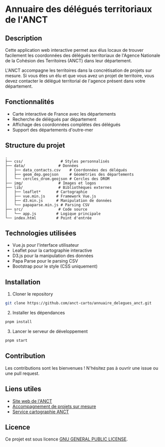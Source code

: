 # Annuaire des délégués territoriaux de l'ANCT

## Description
Cette application web interactive permet aux élus locaux de trouver facilement les coordonnées des délégués territoriaux de l'Agence Nationale de la Cohésion des Territoires (ANCT) dans leur département.

L'ANCT accompagne les territoires dans la concrétisation de projets sur mesure. Si vous êtes un élu et que vous avez un projet de territoire, vous devez contacter le délégué territorial de l'agence présent dans votre département.

## Fonctionnalités
- Carte interactive de France avec les départements
- Recherche de délégués par département
- Affichage des coordonnées complètes des délégués
- Support des départements d'outre-mer

## Structure du projet
```
.
├── css/                 # Styles personnalisés
├── data/               # Données
│   ├── data_contacts.csv    # Coordonnées des délégués
│   ├── geom_dep.geojson     # Géométries des départements
│   └── cercles_drom.geojson # Cercles des DROM
├── img/                # Images et logos
├── lib/                # Bibliothèques externes
│   ├── leaflet*       # Cartographie
│   ├── vue.min.js     # Framework Vue.js
│   ├── d3.min.js      # Manipulation de données
│   └── papaparse.min.js # Parsing CSV
├── src/                # Code source
│   └── app.js         # Logique principale
└── index.html         # Point d'entrée
```

## Technologies utilisées
- Vue.js pour l'interface utilisateur
- Leaflet pour la cartographie interactive
- D3.js pour la manipulation des données
- Papa Parse pour le parsing CSV
- Bootstrap pour le style (CSS uniquement)

## Installation
1. Cloner le repository
```bash
git clone https://github.com/anct-carto/annuaire_delegues_anct.git
```

2. Installer les dépendances
```bash
pnpm install
```

3. Lancer le serveur de développement
```bash
pnpm start
```

## Contribution
Les contributions sont les bienvenues ! N'hésitez pas à ouvrir une issue ou une pull request.

## Liens utiles
- [Site web de l'ANCT](https://anct.gouv.fr/)
- [Accompagnement de projets sur mesure](https://anct.gouv.fr/laccompagnement-de-projets-sur-mesure-316)
- [Service cartographie ANCT](https://cartotheque.anct.gouv.fr/cartes)

## Licence
Ce projet est sous licence [GNU GENERAL PUBLIC LICENSE](LICENSE).
